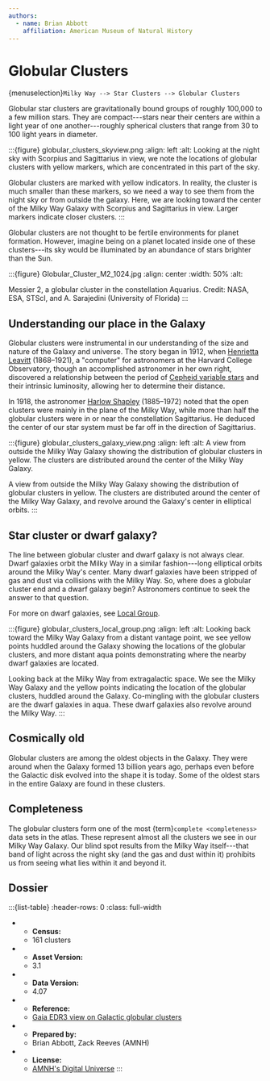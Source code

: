 ```yaml
---
authors:
  - name: Brian Abbott
    affiliation: American Museum of Natural History
---
```



# Globular Clusters

{menuselection}`Milky Way --> Star Clusters --> Globular Clusters`

Globular star clusters are gravitationally bound groups of roughly 100,000 to a few million stars. They are compact---stars near their centers are within a light year of one another---roughly spherical clusters that range from 30 to 100 light years in diameter.


:::{figure} globular_clusters_skyview.png
:align: left
:alt: Looking at the night sky with Scorpius and Sagittarius in view, we note the locations of globular clusters with yellow markers, which are concentrated in this part of the sky.

Globular clusters are marked with yellow indicators. In reality, the cluster is much smaller than these markers, so we need a way to see them from the night sky or from outside the galaxy. Here, we are looking toward the center of the Milky Way Galaxy with Scorpius and Sagittarius in view. Larger markers indicate closer clusters.
:::



Globular clusters are not thought to be fertile environments for planet formation. However, imagine being on a planet located inside one of these clusters---its sky would be illuminated by an abundance of stars brighter than the Sun.



:::{figure} Globular_Cluster_M2_1024.jpg
:align: center
:width: 50%
:alt: 

Messier 2, a globular cluster in the constellation Aquarius. Credit: NASA, ESA, STScI, and A. Sarajedini (University of Florida)
:::





## Understanding our place in the Galaxy

Globular clusters were instrumental in our understanding of the size and nature of the Galaxy and universe. The story began in 1912, when [Henrietta Leavitt](https://en.wikipedia.org/wiki/Henrietta_Swan_Leavitt) (1868–1921), a "computer" for astronomers at the Harvard College Observatory, though an accomplished astronomer in her own right, discovered a relationship between the period of [Cepheid variable stars](https://en.wikipedia.org/wiki/Cepheid_variable) and their intrinsic luminosity, allowing her to determine their distance. 

In 1918, the astronomer [Harlow Shapley](https://en.wikipedia.org/wiki/Harlow_Shapley) (1885–1972) noted that the open clusters were mainly in the plane of the Milky Way, while more than half the globular clusters were in or near the constellation Sagittarius. He deduced the center of our star system must be far off in the direction of Sagittarius.


:::{figure} globular_clusters_galaxy_view.png
:align: left
:alt: A view from outside the Milky Way Galaxy showing the distribution of globular clusters in yellow. The clusters are distributed around the center of the Milky Way Galaxy.

A view from outside the Milky Way Galaxy showing the distribution of globular clusters in yellow. The clusters are distributed around the center of the Milky Way Galaxy, and revolve around the Galaxy's center in elliptical orbits.
:::



## Star cluster or dwarf galaxy?

The line between globular cluster and dwarf galaxy is not always clear. Dwarf galaxies orbit the Milky Way in a similar fashion---long elliptical orbits around the Milky Way's center. Many dwarf galaxies have been stripped of gas and dust via collisions with the Milky Way. So, where does a globular cluster end and a dwarf galaxy begin? Astronomers continue to seek the answer to that question.

For more on dwarf galaxies, see [Local Group](../../../universe/nearby-surveys/local-group/index).


:::{figure} globular_clusters_local_group.png
:align: left
:alt: Looking back toward the Milky Way Galaxy from a distant vantage point, we see yellow points huddled around the Galaxy showing the locations of the globular clusters, and more distant aqua points demonstrating where the nearby dwarf galaxies are located. 

Looking back at the Milky Way from extragalactic space. We see the Milky Way Galaxy and the yellow points indicating the location of the globular clusters, huddled around the Galaxy. Co-mingling with the globular clusters are the dwarf galaxies in aqua. These dwarf galaxies also revolve around the Milky Way.
:::



## Cosmically old

Globular clusters are among the oldest objects in the Galaxy. They were around when the Galaxy formed 13 billion years ago, perhaps even before the Galactic disk evolved into the shape it is today. Some of the oldest stars in the entire Galaxy are found in these clusters.



## Completeness

The globular clusters form one of the most {term}`complete <completeness>` data sets in the atlas. These represent almost all the clusters we see in our Milky Way Galaxy. Our blind spot results from the Milky Way itself---that band of light across the night sky (and the gas and dust within it) prohibits us from seeing what lies within it and beyond it. 



## Dossier
:::{list-table}
:header-rows: 0
:class: full-width

* - **Census:**
  - 161 clusters
* - **Asset Version:**
  - 3.1
* - **Data Version:**
  - 4.07
* - **Reference:**
  - [Gaia EDR3 view on Galactic globular clusters](https://doi.org/10.1093/mnras/stab1475)
* - **Prepared by:**
  - Brian Abbott, Zack Reeves (AMNH)
* - **License:**
  - [AMNH's Digital Universe](../../../licenses/digital-universe-license.md)
:::